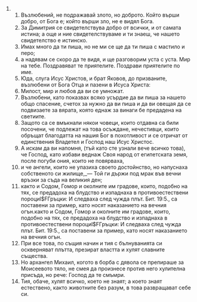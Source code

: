 <ol>
  <li>
    <ol>
      <li>Възлюбений, не подражавай злото, но доброто. Който върши добро, от Бога е; който върши зло, не е видял Бога.</li>
      <li>За Димитрия се свидетелствува добро от всички, и от самата истина; а още и ние свидетелствуваме и ти знаеш, че нашето свидетелство е истинско.</li>
      <li>Имах много да ти пиша, но не ми се ще да ти пиша с мастило и перо;</li>
      <li>а надявам се скоро да те видя, и ще разговорим уста с уста. Мир на тебе. Поздравяват те приятелите. Поздрави приятелите по име.</li>
      <li>Юда, слуга Исус Христов, и брат Яковов, до призваните, възлюбени от Бога Отца и пазени в Исуса Христа:</li>
      <li>Милост, мир и любов да ви се умножат.</li>
      <li>Възлюбени, като показвах всяко усърдие да ви пиша за нашето общо спасение, счетох за нужно да ви пиша и да ви овещая да се подвизаете за вярата, която еднаж за винаги бе предадена на светиите.</li>
      <li>Защото са се вмъкнали някои човеци, които отдавна са били посочени, че подлежат на това осъждане, нечестивци, които обръщат благодатта на нашия Бог в похотливост и се отричат от единствения Владетел и Господ наш Исус Христос.</li>
      <li>А искам да ви напомня, (тъй като сте узнали вече всичко това), че Господ, като избави веднаж Своя народ от египетската земя, после погуби ония, които не повярваха,</li>
      <li>и че ангели, които не упазиха своето достойнство, но напуснаха собственото си жилище,_— Той ги държи под мрак във вечни връзки за съда на великия ден;</li>
      <li>както и Содом, Гомор и околните им градове, които, подобно на тях, се предадоха на блудство и изпаднаха в противоестествени пороциl$FГръцки: И следваха след чужда плът. Бит. 19:5., са поставени за пример, като носят наказанието на вечния огън.както и Содом, Гомор и околните им градове, които, подобно на тях, се предадоха на блудство и изпаднаха в противоестествени пороциl$FГръцки: И следваха след чужда плът. Бит. 19:5., са поставени за пример, като носят наказанието на вечния огън.</li>
      <li>При все това, по същия начин и тия с бълнуванията си оскверняват плътта, презират властта и хулят славните същества.</li>
      <li>Но архангел Михаил, когото в борба с дявола се препираше за Моисеевото тяло, не смея да произнесе против него хулителна присъда, но рече: Господ да те смъмри.</li>
      <li>Тия, обаче, хулят всичко, което не знаят; а което знаят естествено, както животните без разум, в това развращават себе си.</li>
    </ol>
  </li>
</ol>